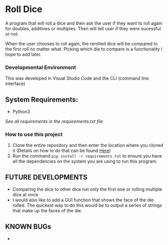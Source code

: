 # **Roll Dice**

A program that will roll a dice and then ask the user if they want to roll again for doubles, additives or multiples. Then will tell user if they were sucessful or not. 

When the user chooses to roll again, the rerolled dice will be compared to the first roll no matter what. Picking which die to compare is a functionality I hope to add later. 

### Developmental Environment 
This was developed in Visual Studio Code and the CLI (command line interface) 

## System Requirements: 
- Python3

*See all requirements in the requirements.txt file* 

### How to use this project 
1. Clone the entire repository and then enter the location where you cloned it (Details on how to do that can be found [Here](https://docs.github.com/en/repositories/creating-and-managing-repositories/cloning-a-repository "Github doc on how to clone"))
2. Run the command `pip install -r requirements.txt` to ensure you have all the dependencies on the system you are using to run this program. 

## **FUTURE DEVELOPMENTS**
- Comparing the dice to other dice not only the first one or rolling multiple dice at once
- I would also like to add a GUI function that shows the face of the die rolled. The quickest way to do this would be to output a series of strings that make up the faces of the die.

## KNOWN BUGs
- 

